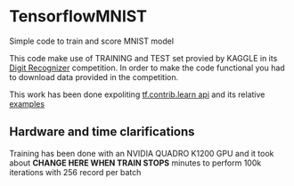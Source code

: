 # TensorflowMNIST
Simple code to train and score MNIST model

This code make use of TRAINING and TEST set provied by KAGGLE in its <a href=https://www.kaggle.com/c/digit-recognizer>Digit Recognizer</a> competition. In order to make the code functional you had to download data provided in the competition.

This work has been done expoliting <a href=https://www.tensorflow.org/versions/r0.12/contrib/learn/get_started/>tf.contrib.learn api<a> and its relative <a href=https://github.com/tensorflow/tensorflow/tree/master/tensorflow/examples/learn> examples </a>

## Hardware and time clarifications
Training has been done with an NVIDIA QUADRO K1200 GPU and it took about <b>CHANGE HERE WHEN TRAIN STOPS</b> minutes to perform 100k iterations with 256 record per batch

